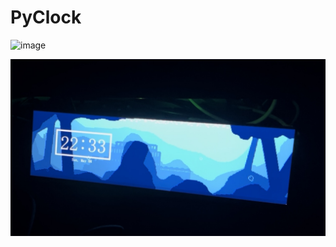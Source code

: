 # PyClock
![image](https://user-images.githubusercontent.com/57471763/166909424-91c22f5b-de8a-47ad-8e47-56c75ef178f0.gif)

![usage_example](./images/usage_example.jpg)